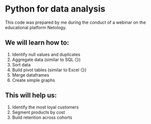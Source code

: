 # Python for data analysis

This code was prepared by me during the conduct of a webinar on the educational platform Netology.
 

## We will learn how to:

1. Identify null values and duplicates
2. Aggregate data (similar to SQL 😏)
3. Sort data
4. Build pivot tables (similar to Excel 😏)
5. Merge dataframes
6. Create simple graphs

## This will help us: 

1. Identify the most loyal customers
2. Segment products by cost
3. Build retention across cohorts 
 
